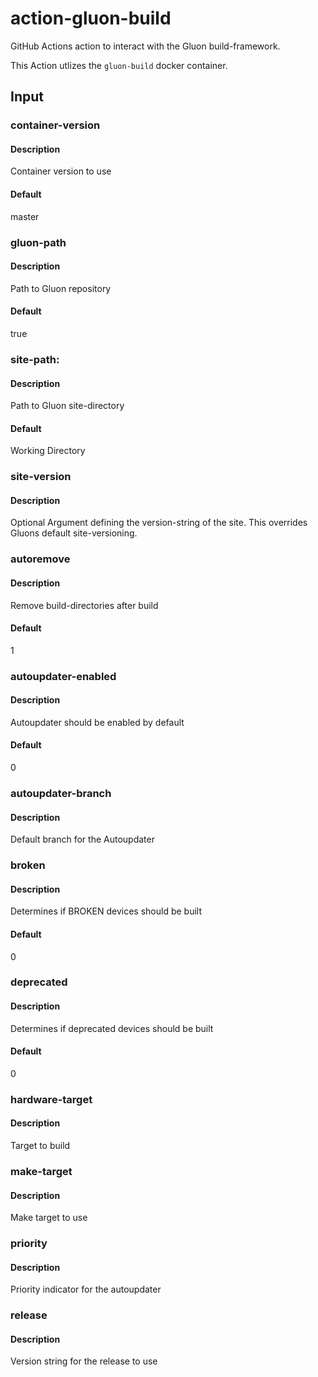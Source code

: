 # action-gluon-build

GitHub Actions action to interact with the Gluon build-framework.

This Action utlizes the `gluon-build` docker container.


## Input

### container-version
#### Description
Container version to use

#### Default
master


### gluon-path
#### Description
Path to Gluon repository

#### Default
true


### site-path:
#### Description
Path to Gluon site-directory

#### Default
Working Directory


### site-version
#### Description
Optional Argument defining the version-string of the site.
This overrides Gluons default site-versioning.


### autoremove
#### Description
Remove build-directories after build

#### Default
1

### autoupdater-enabled
#### Description
Autoupdater should be enabled by default

#### Default
0


### autoupdater-branch
#### Description 
Default branch for the Autoupdater


### broken
#### Description 
Determines if BROKEN devices should be built

#### Default
0


### deprecated
#### Description 
Determines if deprecated devices should be built
#### Default
0


### hardware-target
#### Description 
Target to build


### make-target
#### Description 
Make target to use


### priority
#### Description 
Priority indicator for the autoupdater


### release
#### Description 
Version string for the release to use
